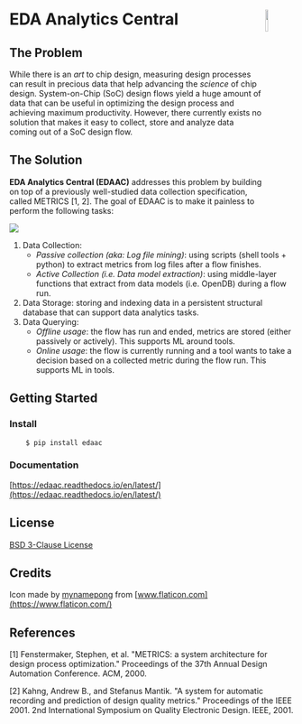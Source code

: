 # EDA Analytics Central <img align="right" width="10%" src="https://raw.githubusercontent.com/abdelrahmanhosny/EDAAC/master/docs/img/logo.png">

## The Problem
While there is an _art_ to chip design, measuring design processes can result in precious data that help advancing the _science_ of chip design.
System-on-Chip (SoC) design flows yield a huge amount of data that can be useful in optimizing the design process and achieving maximum productivity. 
However, there currently exists no solution that makes it easy to collect, store and analyze data coming out of a SoC design flow. 

## The Solution
**EDA Analytics Central (EDAAC)** addresses this problem by building on top of a previously well-studied data collection specification, called METRICS [1, 2].
The goal of EDAAC is to make it painless to perform the following tasks:

![](https://raw.githubusercontent.com/abdelrahmanhosny/EDAAC/master/docs/img/edaac-functions.png)

1. Data Collection:
    * _Passive collection (aka: Log file mining)_: using scripts (shell tools + python) to extract metrics from log files after a flow finishes.
    * _Active Collection (i.e. Data model extraction)_: using middle-layer functions that extract from data models (i.e. OpenDB) during a flow run.
2. Data Storage: storing and indexing data in a persistent structural database that can support data analytics tasks.
3. Data Querying: 
    * _Offline usage_: the flow has run and ended, metrics are stored (either passively or actively). This supports ML around tools.
    * _Online usage_: the flow is currently running and a tool wants to take a decision based on a collected metric during the flow run. This supports ML in tools.

## Getting Started

### Install
```
    $ pip install edaac
```

### Documentation
[https://edaac.readthedocs.io/en/latest/](https://edaac.readthedocs.io/en/latest/)


## License
[BSD 3-Clause License](https://github.com/abdelrahmanhosny/EDAAC/blob/master/LICENSE)

## Credits
Icon made by [mynamepong](https://www.flaticon.com/authors/mynamepong) from [www.flaticon.com](https://www.flaticon.com/)


## References
[1] Fenstermaker, Stephen, et al. "METRICS: a system architecture for design process optimization." Proceedings of the 37th Annual Design Automation Conference. ACM, 2000.

[2] Kahng, Andrew B., and Stefanus Mantik. "A system for automatic recording and prediction of design quality metrics." Proceedings of the IEEE 2001. 2nd International Symposium on Quality Electronic Design. IEEE, 2001.
